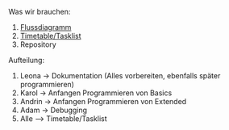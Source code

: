 Was wir brauchen: 
  1. [Flussdiagramm](Flussdiagramm.md)
  2. [Timetable/Tasklist](Timetable.md)
  4. Repository


Aufteilung:
  1. Leona -> Dokumentation (Alles vorbereiten, ebenfalls später programmieren) 
  2. Karol -> Anfangen Programmieren von Basics
  3. Andrin -> Anfangen Programmieren von Extended
  4. Adam -> Debugging
  5. Alle --> Timetable/Tasklist
